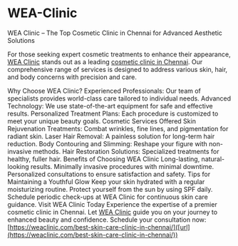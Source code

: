# WEA-Clinic

WEA Clinic – The Top Cosmetic Clinic in Chennai for Advanced Aesthetic Solutions

For those seeking expert cosmetic treatments to enhance their appearance, [WEA Clinic]((https://weaclinic.com/best-skin-care-clinic-in-chennai/)) stands out as a leading [cosmetic clinic in Chennai]([url](https://weaclinic.com/best-skin-care-clinic-in-chennai/)). Our comprehensive range of services is designed to address various skin, hair, and body concerns with precision and care.

Why Choose WEA Clinic?
Experienced Professionals: Our team of specialists provides world-class care tailored to individual needs.
Advanced Technology: We use state-of-the-art equipment for safe and effective results.
Personalized Treatment Plans: Each procedure is customized to meet your unique beauty goals.
Cosmetic Services Offered
Skin Rejuvenation Treatments: Combat wrinkles, fine lines, and pigmentation for radiant skin.
Laser Hair Removal: A painless solution for long-term hair reduction.
Body Contouring and Slimming: Reshape your figure with non-invasive methods.
Hair Restoration Solutions: Specialized treatments for healthy, fuller hair.
Benefits of Choosing WEA Clinic
Long-lasting, natural-looking results.
Minimally invasive procedures with minimal downtime.
Personalized consultations to ensure satisfaction and safety.
Tips for Maintaining a Youthful Glow
Keep your skin hydrated with a regular moisturizing routine.
Protect yourself from the sun by using SPF daily.
Schedule periodic check-ups at WEA Clinic for continuous skin care guidance.
Visit WEA Clinic Today
Experience the expertise of a premier cosmetic clinic in Chennai. Let [WEA Clinic]([url](https://weaclinic.com/best-skin-care-clinic-in-chennai/)) guide you on your journey to enhanced beauty and confidence. 
Schedule your consultation now: [https://weaclinic.com/best-skin-care-clinic-in-chennai/]([url](https://weaclinic.com/best-skin-care-clinic-in-chennai/))
